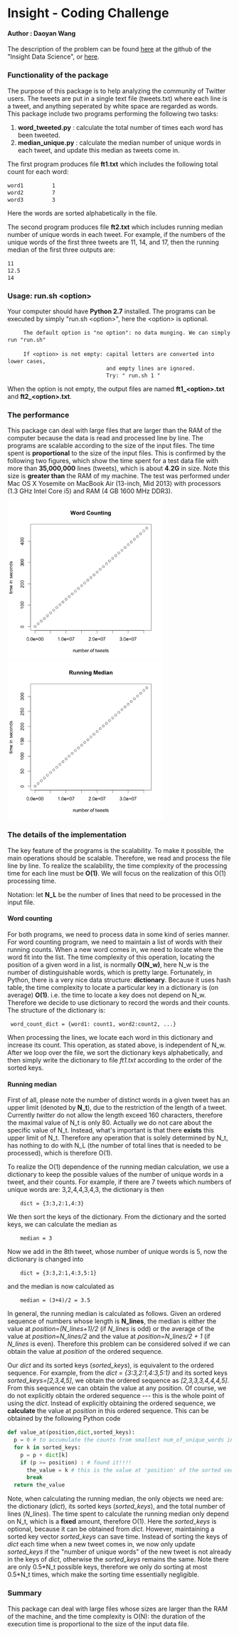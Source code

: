 Insight - Coding Challenge
===========================================================

#### Author : Daoyan Wang

The description of the problem can be found [here](https://github.com/InsightDataScience/cc-example)
at the github of the "Insight Data Science", or [here](https://github.com/rarenaturew/insight_coding_challenge/blob/master/Insight_instruction.md).

### Functionality of the package
The purpose of this package is to help analyzing the community of Twitter users. 
The tweets are put in a single text file (tweets.txt) where each line is a tweet,
and anything seperated by white space are regarded as words. This package include
two programs performing the following two tasks:

1. **word_tweeted.py** : calculate the total number of times each word has been tweeted.
2. **median_unique.py** : calculate the median number of unique words in each tweet, and update this median as tweets come in. 

The first program produces file **ft1.txt** which includes the following total count for each word:

	word1         1
	word2         7
	word3         3

Here the words are sorted alphabetically in the file.

The second program produces file **ft2.txt** which includes running median number of unique words in each tweet. For example, if the numbers of the unique words of the first three tweets are 11, 14, and 17, then the running median of the first three outputs are:

	11
	12.5
	14

### Usage: run.sh \<option\>                                                    
Your computer should have **Python 2.7** installed. The programs can be executed by simply "run.sh \<option\>", here the \<option\> is optional. 

         The default option is "no option": no data munging. We can simply run "run.sh"             
                                                                             
         If <option> is not empty: capital letters are converted into lower cases, 
                                   and empty lines are ignored. 
                                   Try: " run.sh 1 "                         

When the option is not empty, the output files are named **ft1_\<option\>.txt** and 
**ft2_\<option\>.txt**.


### The performance

This package can deal with large files that are larger than the RAM of the computer
because the data is read and processed line by line. The programs are scalable according to the
size of the input files. The time spent is **proportional** to the size of the input files.
This is confirmed by the following two figures, which show the time spent for a test data file with more than **35,000,000** lines (tweets), which is about **4.2G** in size. Note this
size is **greater than** the RAM of my machine. 
The test was performed under Mac OS X Yosemite on MacBook Air (13-inch, Mid 2013)
with processors (1.3 GHz Intel Core i5) and RAM (4 GB 1600 MHz DDR3).

<img src="images/W_C.png" width="350">   <img src="images/R_M.png" width="350">

### The details of the implementation 

The key feature of the programs is the scalability. 
To make it possible, the main operations should be scalable. 
Therefore, we read and process the file line by line.
To realize the scalability, the time complexity of 
the processing time for each
line must be **O(1)**. We will focus on the realization of
this O(1) processing time. 

Notation: let **N_L** be the number of lines that need to 
be processed in the input file.

#### Word counting

For both programs, we need to process data in some kind of series manner.
For word counting program, we need to maintain a list of words with
their running counts. When a new word comes in, we need to locate
where the word fit into the list. The time complexity of 
this operation, locating the position of a given word in a list, 
is normally **O(N_w)**, here N_w is the number of distinguishable
words, which is pretty large. Fortunately, in Python, there is a 
very nice data structure: **dictionary**. Because
it uses hash table, the time complexity to locate a particular key in a 
dictionary is (on average) **O(1)**. i.e. the time to locate a key does
not depend on N_w. Therefore we decide to use dictionary to record
the words and their counts. The structure of the dictionary is:

     word_count_dict = {word1: count1, word2:count2, ...}

When processing the lines, we locate each word in this dictionary and 
increase its count. This operation, as stated above, is independent 
of N_w. After we loop over the file, we sort the dictionary
keys alphabetically, and then simply write the dictionary to file *ft1.txt*
according to the order of the sorted keys. 


#### Running median
First of all, please note the number of distinct words in a given tweet
has an upper limit (denoted by **N_t**), due to the restriction of the
length of a tweet. Currently *twitter* do not allow the length exceed 160 characters,
therefore the maximal value of N_t is only 80. Actually we do not care about
the specific value of N_t. Instead, what's important is that there **exists** 
this upper limit of N_t. Therefore any operation that is solely 
determined by N_t, has nothing to do with N_L (the number of total lines
that is needed to be processed), which is therefore O(1).

To realize the O(1) dependence of the running median calculation, we use a dictionary
to keep the possible values of the number of unique words in a tweet, and their counts.
For example, if there are 7 tweets which numbers of unique words are: 
3,2,4,4,3,4,3,  the dictionary is then 

        dict = {3:3,2:1,4:3}
We then sort the keys of the dictionary. From the dictionary and the sorted keys, 
we can calculate the median as 

        median = 3
Now we add in the 8th tweet, whose number of unique words is 5, now the dictionary
is changed into

        dict = {3:3,2:1,4:3,5:1}
and the median is now calculated as 

        median = (3+4)/2 = 3.5
In general, the running median is calculated as follows. Given an ordered 
sequence of numbers whose length is **N_lines**, the median is 
either the value at *position*=*(N_lines+1)/2* (if *N_lines* is odd) or the average 
of the value at *position*=*N_lines/2* and the value at *position*=*N_lines/2 + 1* 
(if *N_lines* is even). Therefore this problem can be considered solved if
we can obtain the value at *position* of the ordered sequence.

Our *dict* and its sorted keys (*sorted_keys*), is equivalent to the ordered sequence. 
For example, from the *dict = {3:3,2:1,4:3,5:1}* and its sorted keys *sorted_keys=[2,3,4,5]*, 
we obtain the ordered sequence as *[2,3,3,3,4,4,4,5]*. From this sequence we can 
obtain the value at any position. Of course, we do not explicitly obtain 
the ordered sequence --- this is the whole point of using the *dict*. 
Instead of explicitly obtaining the ordered sequence, we **calculate** the value
at *position* in this ordered sequence. This can be obtained by the following 
Python code

```python
def value_at(position,dict,sorted_keys):
  p = 0 # to accumulate the counts from smallest num_of_unique_words in the ordered sequence
  for k in sorted_keys:
    p = p + dict[k]
    if (p >= position) : # found it!!!!
      the_value = k # this is the value at 'position' of the sorted sequence
      break
  return the_value
```

Note, when calculating the running median, the only objects we need are: 
the dictionary (*dict*), its sorted keys (*sorted_keys*), 
and the total number of lines (*N_lines*). 
The time spent to calculate the running median only depend on N_t, which
is a **fixed** amount, therefore O(1). Here the *sorted_keys* is optional, because it can be
obtained from *dict*. However, maintaining a sorted key vector *sorted_keys* 
can save time. Instead of sorting the keys of *dict* each time when a new tweet comes in,
we now only update *sorted_keys* if the "number of unique words" of the new tweet
is not already in the keys of *dict*, otherwise the *sorted_keys* remains the same.
Note there are only 0.5\*N_t possible keys, therefore we only do sorting at most 0.5\*N_t times,
which make the sorting time essentially negligible. 

### Summary
This package can deal with large files whose sizes are larger than the RAM of the machine, 
and the time complexity is O(N): the duration of the execution time is 
proportional to the size of the input data file. 
